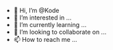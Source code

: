 - 👋 Hi, I’m @Kode
- 👀 I’m interested in ...
- 🌱 I’m currently learning ...
- 💞️ I’m looking to collaborate on ...
- 📫 How to reach me ...

<!---
Azkany/Azkany is a ✨ special ✨ repository because its `README.md` (this file) appears on your GitHub profile.
You can click the Preview link to take a look at your changes.
--->
